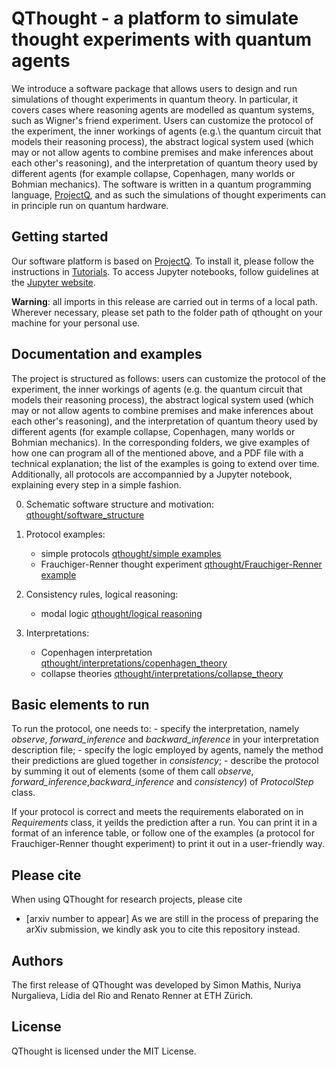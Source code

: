 # QThought - a platform to simulate thought experiments with quantum agents

We introduce a software package that allows users to design and run simulations of thought experiments in quantum theory. In particular, it covers cases where reasoning agents are modelled as quantum systems, such as Wigner's friend experiment. Users can customize the protocol of the experiment, the inner workings of agents (e.g.\ the quantum circuit that models their reasoning process), the abstract logical system used (which may or not allow agents to combine premises and make inferences about each other's reasoning), and the interpretation of quantum theory used by different agents (for example collapse, Copenhagen, many worlds or Bohmian mechanics). 
The software is written in a quantum programming language, [ProjectQ], and as such the simulations of thought experiments can in principle run on quantum hardware. 


## Getting started

Our software platform is based on [ProjectQ]. To install it, please follow the instructions in [Tutorials]. 
To access Jupyter notebooks, follow guidelines at the [Jupyter website].

**Warning**: all imports in this release are carried out in terms of a local path. Wherever necessary, please set path to the folder path of qthought on your machine for your personal use.


## Documentation and examples

The project is structured as follows: users can customize the protocol of the experiment, the inner workings of agents (e.g. the quantum circuit that models their reasoning process), the abstract logical system used (which may or not allow agents to combine premises and make inferences about each other's reasoning), and the interpretation of quantum theory used by different agents (for example collapse, Copenhagen, many worlds or Bohmian mechanics). In the corresponding folders, we give examples of how one can program all of the mentioned above, and a PDF file with a technical explanation; the list of the examples is going to extend over time. Additionally, all protocols are accompannied by a Jupyter notebook, explaining every step in a simple fashion.

0. Schematic software structure and motivation: [qthought/software_structure][SoftStr]
1. Protocol examples: 
    - simple protocols [qthought/simple examples][SimplEx]
    - Frauchiger-Renner thought experiment [qthought/Frauchiger-Renner example][FREx]

2. Consistency rules, logical reasoning:
    - modal logic [qthought/logical reasoning][ModalC]

3. Interpretations:
    - Copenhagen interpretation [qthought/interpretations/copenhagen_theory][CopT]
    - collapse theories [qthought/interpretations/collapse_theory][ColT]

## Basic elements to run

To run the protocol, one needs to:
    - specify the interpretation, namely *observe*, *forward_inference* and *backward_inference* in your interpretation description file;
    - specify the logic employed by agents, namely the method their predictions are glued together in *consistency*;
    - describe the protocol by summing it out of elements (some of them call *observe*, *forward_inference*,*backward_inference* and *consistency*) of *ProtocolStep* class.

If your protocol is correct and meets the requirements elaborated on in *Requirements* class, it yeilds the prediction after a run. You can print it in a format of an inference table, or follow one of the examples (a protocol for Frauchiger-Renner thought experiment) to print it out in a user-friendly way.

## Please cite

When using QThought for research projects, please cite
  - [arxiv number to appear] 
As we are still in the process of preparing the arXiv submission, we kindly ask you to cite this repository instead.

## Authors

The first release of QThought was developed by Simon Mathis, Nuriya Nurgalieva, Lídia del Rio and Renato Renner at ETH Zürich.

## License

QThought is licensed under the MIT License.



[ProjectQ]: <https://projectq.ch>
[Tutorials]: <https://projectq.readthedocs.io/en/latest/tutorials.html>
[Jupyter website]: <https://jupyter.readthedocs.io/en/latest/content-quickstart.html>
[SimplEx]: <https://github.com/Croydon-Brixton/qthought/blob/master/qthought/simple%20examples>
[FREx]: <https://github.com/Croydon-Brixton/qthought/tree/master/qthought/Frauchiger-Renner%20example>
[ModalC]: <https://github.com/Croydon-Brixton/qthought/blob/master/qthought/logical%20reasoning/consistency.py>
[CopT]: <https://github.com/Croydon-Brixton/qthought/blob/master/qthought/interpretations/copenhagen_theory.py>
[ColT]: <https://github.com/Croydon-Brixton/qthought/blob/master/qthought/interpretations/collapse_theory.py>
[SoftStr]: <https://github.com/Croydon-Brixton/qthought/blob/master/qthought/software_structure.pdf>
